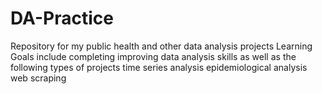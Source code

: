# DA-Practice
Repository for my public health and other data analysis projects
Learning Goals include completing improving data analysis skills as well as the following types of projects
  time series analysis
  epidemiological analysis
  web scraping
